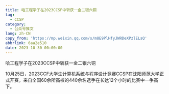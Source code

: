 ```yaml
---
title: 哈工程学子在2023CCSP中斩获一金二银六铜
tag:
  - CCSP
category:
  - 公众号推文
lang: zh-CN
copy_from: 'https://mp.weixin.qq.com/s/m8E9PlHfyJWRDeXPzlELsQ'
abbrlink: 6aa2e510
date: 2023-10-30 00:00:00
---
```


哈工程学子在2023CCSP中斩获一金二银六铜

<!--more-->

10月25日，2023CCF大学生计算机系统与程序设计竞赛CCSP在沈阳师范大学正式开赛。来自全国60余所高校的440余名选手在长达12个小时的比赛中一争高下。